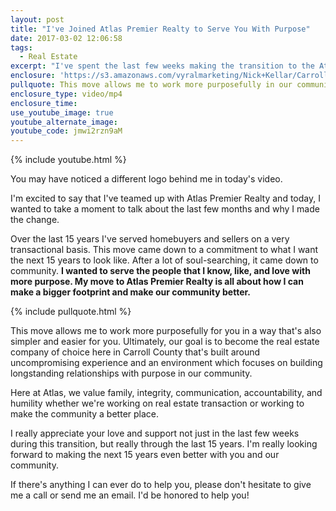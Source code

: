 ```yaml
---
layout: post
title: "I've Joined Atlas Premier Realty to Serve You With Purpose"
date: 2017-03-02 12:06:58
tags:
  - Real Estate
excerpt: "I've spent the last few weeks making the transition to the Atlas Premier Realty team and today, I wanted to tell you about how my goals in our community led me here."
enclosure: 'https://s3.amazonaws.com/vyralmarketing/Nick+Kellar/CarrollCounty+Real+Estate+Change+to+Atlas.mp4'
pullquote: This move allows me to work more purposefully in our community.
enclosure_type: video/mp4
enclosure_time:
use_youtube_image: true
youtube_alternate_image:
youtube_code: jmwi2rzn9aM
---
```



{% include youtube.html %}

You may have noticed a different logo behind me in today's video.

I'm excited to say that I've teamed up with Atlas Premier Realty and today, I wanted to take a moment to talk about the last few months and why I made the change.&nbsp;

Over the last 15 years I've served homebuyers and sellers on a very transactional basis. This move came down to a commitment to what I want the next 15 years to look like. After a lot of soul-searching, it came down to community. **I wanted to serve the people that I know, like, and love with more purpose. My move to Atlas Premier Realty is all about how I can make a bigger footprint and make our community better.&nbsp;**

{% include pullquote.html %}

This move allows me to work more purposefully for you in a way that's also simpler and easier for you. Ultimately, our goal is to become the real estate company of choice here in Carroll County that's built around uncompromising experience and an environment which focuses on building longstanding relationships with purpose in our community.

Here at Atlas, we value family, integrity, communication, accountability, and humility whether we're working on real estate transaction or working to make the community a better place.&nbsp;

I really appreciate your love and support not just in the last few weeks during this transition, but really through the last 15 years. I'm really looking forward to making the next 15 years even better with you and our community.

If there's anything I can ever do to help you, please don't hesitate to give me a call or send me an email. I'd be honored to help you!